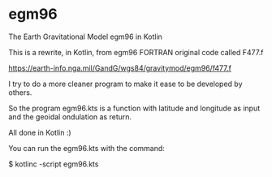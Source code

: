 # egm96
The Earth Gravitational Model egm96 in Kotlin

This is a rewrite, in Kotlin, from egm96 FORTRAN original code called F477.f

https://earth-info.nga.mil/GandG/wgs84/gravitymod/egm96/f477.f

I try to do a more cleaner program to make it ease to be developed by others.

So the program egm96.kts is a function with latitude and longitude as input and
the geoidal ondulation as return.  

All done in Kotlin :)

You can run the egm96.kts with the command:

$ kotlinc  -script egm96.kts
